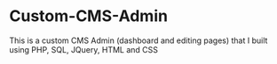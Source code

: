 # Custom-CMS-Admin
This is a custom CMS Admin (dashboard and editing pages) that I built using PHP, SQL, JQuery, HTML and CSS
